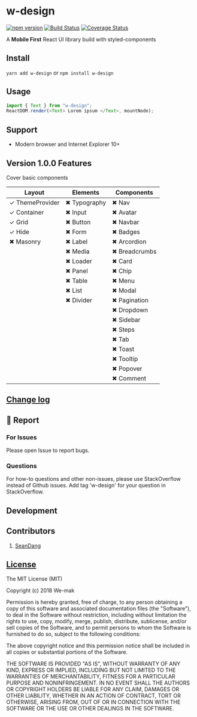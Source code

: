 # w-design

[![npm version](https://badge.fury.io/js/w-design.svg)](https://badge.fury.io/js/w-design)
[![Build Status](https://travis-ci.org/we-mak/w-design.svg?branch=master)](https://travis-ci.org/we-mak/w-design)
[![Coverage Status](https://coveralls.io/repos/github/we-mak/w-design/badge.svg?branch=master)](https://coveralls.io/github/we-mak/w-design?branch=master)

A **Mobile First** React UI library build with styled-components

## Install

`yarn add w-design` or `npm install w-design`

## Usage

```js
import { Text } from "w-design";
ReactDOM.render(<Text> Lorem ipsum </Text>, mountNode);
```

## Support

* Modern browser and Internet Explorer 10+

## Version 1.0.0 Features

Cover basic components

| Layout          | Elements     | Components    |
| --------------- | ------------ | ------------- |
| ✓ ThemeProvider | ✖ Typography | ✖ Nav         |
| ✓ Container     | ✖ Input      | ✖ Avatar      |
| ✓ Grid          | ✖ Button     | ✖ Navbar      |
| ✓ Hide          | ✖ Form       | ✖ Badges      |
| ✖ Masonry       | ✖ Label      | ✖ Arcordion   |
|                 | ✖ Media      | ✖ Breadcrumbs |
|                 | ✖ Loader     | ✖ Card        |
|                 | ✖ Panel      | ✖ Chip        |
|                 | ✖ Table      | ✖ Menu        |
|                 | ✖ List       | ✖ Modal       |
|                 | ✖ Divider    | ✖ Pagination  |
|                 |              | ✖ Dropdown    |
|                 |              | ✖ Sidebar     |
|                 |              | ✖ Steps       |
|                 |              | ✖ Tab         |
|                 |              | ✖ Toast       |
|                 |              | ✖ Tooltip     |
|                 |              | ✖ Popover     |
|                 |              | ✖ Comment     |

## [Change log](./CHANGELOG.md)

## 🐞 Report

### For Issues

Please open Issue to report bugs.

### Questions

For how-to questions and other non-issues, please use StackOverflow instead of Github issues. Add tag 'w-design' for your question in StackOverflow.

## Development

## Contributors

<ol>
  <li>
   <a href="https://github.com/viiiprock" target="_blank">SeanDang</a>
  </li>
</ol>

## [License](./LICENSE)

The MIT License (MIT)

Copyright (c) 2018 We-mak

Permission is hereby granted, free of charge, to any person obtaining a copy
of this software and associated documentation files (the "Software"), to deal
in the Software without restriction, including without limitation the rights
to use, copy, modify, merge, publish, distribute, sublicense, and/or sell
copies of the Software, and to permit persons to whom the Software is
furnished to do so, subject to the following conditions:

The above copyright notice and this permission notice shall be included in all
copies or substantial portions of the Software.

THE SOFTWARE IS PROVIDED "AS IS", WITHOUT WARRANTY OF ANY KIND, EXPRESS OR
IMPLIED, INCLUDING BUT NOT LIMITED TO THE WARRANTIES OF MERCHANTABILITY,
FITNESS FOR A PARTICULAR PURPOSE AND NONINFRINGEMENT. IN NO EVENT SHALL THE
AUTHORS OR COPYRIGHT HOLDERS BE LIABLE FOR ANY CLAIM, DAMAGES OR OTHER
LIABILITY, WHETHER IN AN ACTION OF CONTRACT, TORT OR OTHERWISE, ARISING FROM,
OUT OF OR IN CONNECTION WITH THE SOFTWARE OR THE USE OR OTHER DEALINGS IN THE
SOFTWARE.
